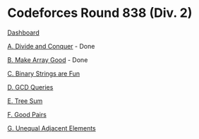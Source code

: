 # Codeforces Round 838 (Div. 2)

[Dashboard](https://codeforces.com/contest/1764)

[A. Divide and Conquer](https://codeforces.com/contest/1764/problem/A) - Done

[B. Make Array Good](https://codeforces.com/contest/1764/problem/B) - Done

[C. Binary Strings are Fun](https://codeforces.com/contest/1764/problem/C)

[D. GCD Queries](https://codeforces.com/contest/1764/problem/D)

[E. Tree Sum](https://codeforces.com/contest/1764/problem/E)

[F. Good Pairs](https://codeforces.com/contest/1764/problem/F)

[G. Unequal Adjacent Elements](https://codeforces.com/contest/1764/problem/G)
